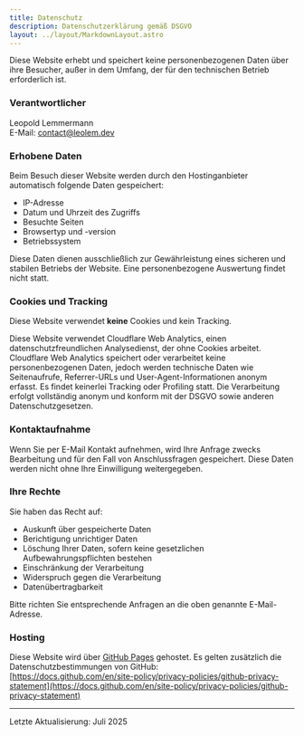 ```yaml
---
title: Datenschutz
description: Datenschutzerklärung gemäß DSGVO
layout: ../layout/MarkdownLayout.astro
---
```


Diese Website erhebt und speichert keine personenbezogenen Daten über ihre Besucher, außer in dem Umfang, der für den technischen Betrieb erforderlich ist.

### Verantwortlicher
Leopold Lemmermann  
E-Mail: [contact@leolem.dev](mailto:contact@leolem.dev)

### Erhobene Daten
Beim Besuch dieser Website werden durch den Hostinganbieter automatisch folgende Daten gespeichert:
- IP-Adresse
- Datum und Uhrzeit des Zugriffs
- Besuchte Seiten
- Browsertyp und -version
- Betriebssystem

Diese Daten dienen ausschließlich zur Gewährleistung eines sicheren und stabilen Betriebs der Website. Eine personenbezogene Auswertung findet nicht statt.

### Cookies und Tracking
Diese Website verwendet **keine** Cookies und kein Tracking.

Diese Website verwendet Cloudflare Web Analytics, einen datenschutzfreundlichen Analysedienst, der ohne Cookies arbeitet. Cloudflare Web Analytics speichert oder verarbeitet keine personenbezogenen Daten, jedoch werden technische Daten wie Seitenaufrufe, Referrer-URLs und User-Agent-Informationen anonym erfasst. Es findet keinerlei Tracking oder Profiling statt. Die Verarbeitung erfolgt vollständig anonym und konform mit der DSGVO sowie anderen Datenschutzgesetzen.

### Kontaktaufnahme
Wenn Sie per E-Mail Kontakt aufnehmen, wird Ihre Anfrage zwecks Bearbeitung und für den Fall von Anschlussfragen gespeichert. Diese Daten werden nicht ohne Ihre Einwilligung weitergegeben.

### Ihre Rechte
Sie haben das Recht auf:
- Auskunft über gespeicherte Daten
- Berichtigung unrichtiger Daten
- Löschung Ihrer Daten, sofern keine gesetzlichen Aufbewahrungspflichten bestehen
- Einschränkung der Verarbeitung
- Widerspruch gegen die Verarbeitung
- Datenübertragbarkeit

Bitte richten Sie entsprechende Anfragen an die oben genannte E-Mail-Adresse.

### Hosting
Diese Website wird über [GitHub Pages](https://pages.github.com/) gehostet. Es gelten zusätzlich die Datenschutzbestimmungen von GitHub:  
[https://docs.github.com/en/site-policy/privacy-policies/github-privacy-statement](https://docs.github.com/en/site-policy/privacy-policies/github-privacy-statement)

---

Letzte Aktualisierung: Juli 2025